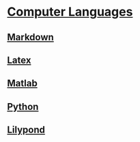 # [Computer Languages](http://benjaminklassen.com)

## [Markdown](Markdown.html)

## [Latex](Latex.html)

## [Matlab](matlab.md)

## [Python](python.md)

## [Lilypond](lilypond.html)
